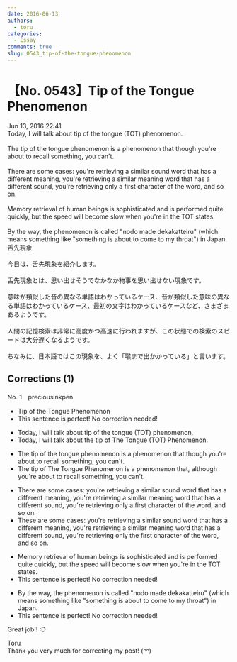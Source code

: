 ```yaml
---
date: 2016-06-13
authors:
  - toru
categories:
  - Essay
comments: true
slug: 0543_tip-of-the-tongue-phenomenon
---
```


# 【No. 0543】Tip of the Tongue Phenomenon
<div class="date">Jun 13, 2016 22:41</div>
<div id="post"><div id="body_show_ori">
Today, I will talk about tip of the tongue (TOT) phenomenon.<br/><br/>The tip of the tongue phenomenon is a phenomenon that though you're about to recall something, you can't.<br/><br/>There are some cases: you're retrieving a similar sound word that has a different meaning, you're retrieving a similar meaning word that has a different sound, you're retrieving only a first character of the word, and so on.<br/><br/>Memory retrieval of human beings is sophisticated and is performed quite quickly, but the speed will become slow when you're in the TOT states.<br/><br/>By the way, the phenomenon is called "nodo made dekakatteiru" (which means something like "something is about to come to my throat") in Japan.
</div></div>

<!-- more -->

<div id="post_ja"><div id="body_show_mo">
舌先現象<br/><br/>今日は、舌先現象を紹介します。<br/><br/>舌先現象とは、思い出せそうでなかなか物事を思い出せない現象です。<br/><br/>意味が類似した音の異なる単語はわかっているケース、音が類似した意味の異なる単語はわかっているケース、最初の文字はわかっているケースなど、さまざまあるようです。<br/><br/>人間の記憶検索は非常に高度かつ高速に行われますが、この状態での検索のスピードは大分遅くなるようです。<br/><br/>ちなみに、日本語ではこの現象を、よく「喉まで出かかっている」と言います。
</div></div>

## Corrections (1)
<div id="block"><div class="first_name"> No. 1　<span class="just_name">preciousinkpen</span></div><div id="block2">
<ul class="correction_field">
<li class="incorrect">Tip of the Tongue Phenomenon</li>
<li class="corrected perfect">This sentence is perfect! No correction needed!</li>
</ul>
<ul class="correction_field">
<li class="incorrect">Today, I will talk about tip of the tongue (TOT) phenomenon.</li>
<li class="corrected correct">
Today, I will talk about <span class="f_blue">the </span>tip of <span class="f_blue">T</span>he <span class="f_blue">T</span>ongue (TOT) <span class="f_blue">P</span>henomenon.
</li>
</ul>
<ul class="correction_field">
<li class="incorrect">The tip of the tongue phenomenon is a phenomenon that though you're about to recall something, you can't.</li>
<li class="corrected correct">
The tip of The Tongue Phenomenon is a phenomenon that<span class="f_blue">,</span> <span class="f_blue">al</span>though you're about to recall something, you can't.
</li>
</ul>
<ul class="correction_field">
<li class="incorrect">There are some cases: you're retrieving a similar sound word that has a different meaning, you're retrieving a similar meaning word that has a different sound, you're retrieving only a first character of the word, and so on.</li>
<li class="corrected correct">
The<span class="f_blue">s</span>e are some cases: you're retrieving a similar sound word that has a different meaning, you're retrieving a similar meaning word that has a different sound, you're retrieving only <span class="f_blue">the</span> first character of the word, and so on.
</li>
</ul>
<ul class="correction_field">
<li class="incorrect">Memory retrieval of human beings is sophisticated and is performed quite quickly, but the speed will become slow when you're in the TOT states.</li>
<li class="corrected perfect">This sentence is perfect! No correction needed!</li>
</ul>
<ul class="correction_field">
<li class="incorrect">By the way, the phenomenon is called "nodo made dekakatteiru" (which means something like "something is about to come to my throat") in Japan.</li>
<li class="corrected perfect">This sentence is perfect! No correction needed!</li>
</ul>
<p class="comment_small">
 Great job!! :D
</p>

</div><div class="name"><span class="just_name">Toru</span><br>
Thank you very much for correcting my post! (^^)
</div>
</div>
